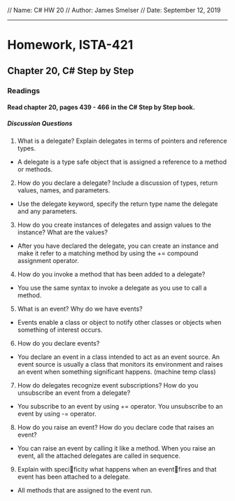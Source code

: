 // Name: C# HW 20
// Author: James Smelser
// Date: September 12, 2019

------------------------------------------------------------------
# Homework, ISTA-421
## Chapter 20, C# Step by Step
### Readings
#### Read chapter 20, pages 439 - 466 in the C# Step by Step book.
##### Discussion Questions
1. What is a delegate? Explain delegates in terms of pointers and reference types.
- A delegate is a type safe object that is assigned a reference to a method or methods.
2. How do you declare a delegate? Include a discussion of types, return values, names, and parameters.
- Use the delegate keyword, specify the return type name the delegate and any parameters.
3. How do you create instances of delegates and assign values to the instance? What are the values?
- After you have declared the delegate, you can create an instance and make it refer to a matching
method by using the += compound assignment operator.
4. How do you invoke a method that has been added to a delegate?
- You use the same syntax to invoke a delegate as you use to call a method.
5. What is an event? Why do we have events?
- Events enable a class or object to notify other classes or objects when something of interest occurs.
6. How do you declare events?
- You declare an event in a class intended to act as an event source. An event source is usually a class that
monitors its environment and raises an event when something significant happens. (machine temp class)
7. How do delegates recognize event subscriptions? How do you unsubscribe an event from a delegate?
- You subscribe to an event by using += operator. You unsubscribe to an event by using -= operator.
8. How do you raise an event? How do you declare code that raises an event?
- You can raise an event by calling it like a method. When you raise an event, all the attached delegates
are called in sequence.
9. Explain with specificity what happens when an eventfires and that event has been attached to a
delegate.
- All methods that are assigned to the event run.
